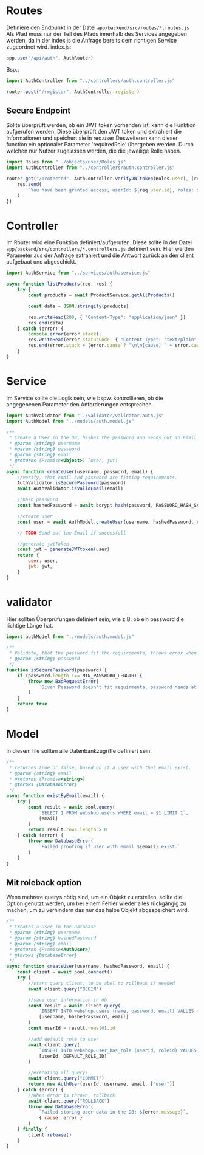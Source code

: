 # Routes
Definiere den Endpunkt in der Datei `app/backend/src/routes/*.routes.js`
Als Pfad muss nur der Teil des Pfads innerhalb des Services angegeben werden, da in der index.js die Anfrage bereits dem richtigen Service zugeordnet wird.
index.js:
```javascript
app.use("/api/auth", AuthRouter)
```
 
Bsp.:
```javascript
import AuthController from "../controllers/auth.controller.js"

router.post("/register", AuthController.register)
```

## Secure Endpoint
Sollte überprüft werden, ob ein JWT token vorhanden ist, kann die Funktion aufgerufen werden. Diese überprüft den JWT token und extrahiert die Informationen und speichert sie in req.user
Desweiteren kann dieser function ein optionaler Parameter 'requiredRole' übergeben werden. Durch welchen nur Nutzer zugelassen werden, die die jeweilige Rolle haben.

```javascript
import Roles from "../objects/user/Roles.js"
import AuthController from "../controllers/auth.controller.js"

router.get("/protected", AuthController.verifyJWTtoken(Roles.user), (req, res) => {
    res.send(
        `You have been granted access; userId: ${req.user.id}, roles: ${req.user.roles}`
    )
})
```

# Controller
Im Router wird eine Funktion definiert/aufgerufen. Diese sollte in der Datei `app/backend/src/controllers/*.controllers.js` definiert sein.
Hier werden Parameter aus der Anfrage extrahiert und die Antwort zurück an den client aufgebaut und abgeschickt.

```javascript
import AuthService from "../services/auth.service.js"

async function listProducts(req, res) {
    try {
        const products = await ProductService.getAllProducts()

        const data = JSON.stringify(products)

        res.writeHead(200, { "Content-Type": "application/json" })
        res.end(data)
    } catch (error) {
        console.error(error.stack);
        res.writeHead(error.statusCode, { "Content-Type": "text/plain" });
        res.end(error.stack + (error.cause ? "\n\n[cause] " + error.cause : ""));
    }
}
```

# Service 
Im Service sollte die Logik sein, wie bspw. kontrollieren, ob die angegebenen Parameter den Anforderungen entsprechen.

```javascript
import AuthValidator from "../validator/validator.auth.js"
import AuthModel from "../models/auth.model.js"

/**
 * Create a User in the DB, hashes the password and sends out an Email
 * @param {string} username
 * @param {string} password
 * @param {string} email
 * @returns {Promise<Object>} [user, jwt]
 */
async function createUser(username, password, email) {
    //verify, that email and password are fitting requirements.
    AuthValidator.isSecurePassword(password)
    await AuthValidator.isValidEmail(email)

    //hash password
    const hashedPassword = await bcrypt.hash(password, PASSWORD_HASH_SALT)

    //create user
    const user = await AuthModel.createUser(username, hashedPassword, email)

    // TODO Send out the Email if succesfull

    //generate jwtToken
    const jwt = generateJWTtoken(user)
    return {
        user: user,
        jwt: jwt,
    }
}
```

# validator 
Hier sollten Überprüfungen definiert sein, wie z.B. ob ein password die richtige Länge hat.

```javascript
import authModel from "../models/auth.model.js"

/**
 * Validate, that the password fit the requirements, throws error when not
 * @param {string} password
 */
function isSecurePassword(password) {
    if (password.length !== MIN_PASSWORD_LENGTH) {
        throw new BadRequestError(
            `Given Password doesn't fit requirments, password needs at least ${MIN_PASSWORD_LENGTH} Characters.`
        )
    }
    return true
}
```


# Model
In diesem file sollten alle Datenbankzugriffe definiert sein. 

```javascript
/**
 * returnes true or false, based on if a user with that email exist.
 * @param {string} email
 * @returns {Promise<string>}
 * @throws {DatabaseError}
 */
async function existByEmail(email) {
    try {
        const result = await pool.query(
            `SELECT 1 FROM webshop.users WHERE email = $1 LIMIT 1`,
            [email]
        )
        return result.rows.length > 0
    } catch (error) {
        throw new DatabaseError(
            `Failed proofing if user with email ${email} exist.`
        )
    }
}
```

## Mit roleback option
Wenn mehrere querys nötig sind, um ein Objekt zu erstellen, sollte die Option genutzt werden, um bei einem Fehler wieder alles rückgängig zu machen, um zu verhindern das nur das halbe Objekt abgespeichert wird.

```javascript
/**
 * Creates a User in the Database
 * @param {string} username
 * @param {string} hashedPassword
 * @param {string} email
 * @returns {Promise<AuthUser>}
 * @throws {DatabaseError}
 */
async function createUser(username, hashedPassword, email) {
    const client = await pool.connect()
    try {
        //start query client, to be abel to rollback if needed
        await client.query("BEGIN")

        //save user information in db
        const result = await client.query(
            `INSERT INTO webshop.users (name, password, email) VALUES ($1, $2, $3) RETURNING id`,
            [username, hashedPassword, email]
        )
        const userId = result.rows[0].id

        //add default role to user
        await client.query(
            `INSERT INTO webshop.user_has_role (userid, roleid) VALUES ($1, $2)`,
            [userId, DEFAULT_ROLE_ID]
        )

        //executing all querys
        await client.query("COMMIT")
        return new AuthUser(userId, username, email, ["user"])
    } catch (error) {
        //When error is thrown, rollback
        await client.query("ROLLBACK")
        throw new DatabaseError(
            `Failed storing user data in the DB: ${error.message}`,
            { cause: error }
        )
    } finally {
        client.release()
    }
}
```
